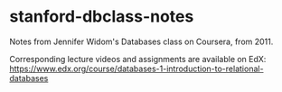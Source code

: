 # stanford-dbclass-notes
Notes from Jennifer Widom's Databases class on Coursera, from 2011.

Corresponding lecture videos and assignments are available on EdX: https://www.edx.org/course/databases-1-introduction-to-relational-databases
